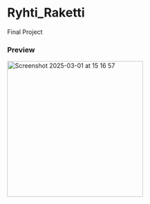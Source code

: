 # Ryhti_Raketti
Final Project

### Preview
<img width="314" alt="Screenshot 2025-03-01 at 15 16 57" src="https://github.com/user-attachments/assets/c671e3e7-bd0a-4c33-8524-45ac9c9ed4c2" />
